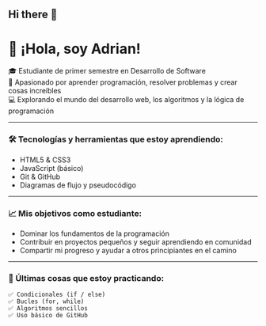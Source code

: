 ## Hi there 👋

# 👋 ¡Hola, soy Adrian!

🎓 Estudiante de primer semestre en Desarrollo de Software  
🚀 Apasionado por aprender programación, resolver problemas y crear cosas increíbles  
💻 Explorando el mundo del desarrollo web, los algoritmos y la lógica de programación  


---

### 🛠️ Tecnologías y herramientas que estoy aprendiendo:

- HTML5 & CSS3
- JavaScript (básico)
- Git & GitHub
- Diagramas de flujo y pseudocódigo

---

### 📈 Mis objetivos como estudiante:

- Dominar los fundamentos de la programación
- Contribuir en proyectos pequeños y seguir aprendiendo en comunidad
- Compartir mi progreso y ayudar a otros principiantes en el camino

---

### 🌱 Últimas cosas que estoy practicando:

```plaintext
✅ Condicionales (if / else)  
✅ Bucles (for, while)  
✅ Algoritmos sencillos  
✅ Uso básico de GitHub
